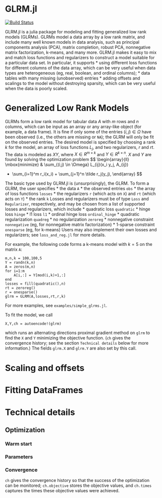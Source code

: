 # GLRM.jl

[![Build Status](https://travis-ci.org/madeleineudell/GLRM.jl.svg?branch=master)](https://travis-ci.org/madeleineudell/GLRM.jl)

GLRM.jl is a julia package for modeling and fitting generalized low rank models (GLRMs).
GLRMs model a data array by a low rank matrix, and
include many well known models in data analysis, such as 
principal components analysis (PCA), matrix completion, robust PCA,
nonnegative matrix factorization, k-means, and many more.
GLRM.jl makes it easy to mix and match loss functions and regularizers
to construct a model suitable for a particular data set.
In particular, it supports 
	* using different loss functions for different columns of the data array, 
	  which can be very useful when data types are heterogeneous 
	  (eg, real, boolean, and ordinal columns);
	* data tables with many missing (unobserved) entries
	* adding offsets and scalings to the model without destroying sparsity,
	  which can be very useful when the data is poorly scaled.

# Generalized Low Rank Models

GLRMs form a low rank model for tabular data $A$ with $m$ rows and $n$ columns, 
which can be input as an array or any array-like object (for example, a data frame).
It is fine if only some of the entries $(i,j) \in \Omega$ have been observed 
(i.e., the others are missing or `NA`); the GLRM will only be fit on the observed entries.
The desired model is specified by choosing a rank $k$ for the model,
an array of loss functions $L_j$, and two regularizers, $r$ and $rt$.
The data is modeled as $XY$, where $X \in R^{m \times k}$ and $Y \in R^{k \times n}$.
$X$ and $Y$ are found by solving the optimization problem
$$
\begin{array}{ll}
\mbox{minimize} & \sum_{(i,j) \in \Omega} L_{ij}(x_i y_j, A_{ij}) 
+ \sum_{i=1}^m r_i(x_i) + \sum_{j=1}^n \tilde r_j(y_j),
\end{array}
$$

The basic type used by GLRM.jl is (unsurprisingly), the GLRM. To form a GLRM,
the user specifies
	* the data `A`
	* the observed entries `obs`
	* the array of loss functions `losses`
	* the regularizers `r` (which acts on `X`) and `rt` (which acts on `Y`)
	* the rank `k`
Losses and regularizers must be of type `Loss` and `Regularizer`, respectively,
and may be chosen from a list of supported losses and regularizers, which include
	* quadratic loss `quadratic`
	* hinge loss `hinge`
	* l1 loss `l1`
	* ordinal hinge loss `ordinal_hinge`
	* quadratic regularization `quadreg`
	* no regularization `zeroreg`
	* nonnegative constraint `nonnegative` (eg, for nonnegative matrix factorization)
	* 1-sparse constraint `onesparse` (eg, for k-means)
Users may also implement their own losses and regularizers; 
see `loss_and_reg.jl` for more details.

For example, the following code forms a k-means model with $k=5$ on the matrix `A`:

	m,n,k = 100,100,5
	Y = randn(k,n)
	A = zeros(m,n)
	for i=1:m
		A[i,:] = Y[mod(i,k)+1,:]
	end
	losses = fill(quadratic(),n)
	rt = zeroreg()
	r = onesparse() 
	glrm = GLRM(A,losses,rt,r,k)

For more examples, see `examples/simple_glrms.jl`.

To fit the model, we call

	X,Y,ch = autoencode!(glrm)

which runs an alternating directions proximal gradient method on `glrm` to find the 
`X` and `Y` minimizing the objective function.
(`ch` gives the convergence history; see the section `Technical details` below for more information.)
The fields `glrm.X` and `glrm.Y` are also set by this call.

# Scaling and offsets

# Fitting DataFrames

# Technical details

## Optimization

### Warm start

### Parameters

### Convergence
`ch` gives the convergence history so that the success of the optimization can be monitored;
`ch.objective` stores the objective values, and `ch.times` captures the times these objective values were achieved.
